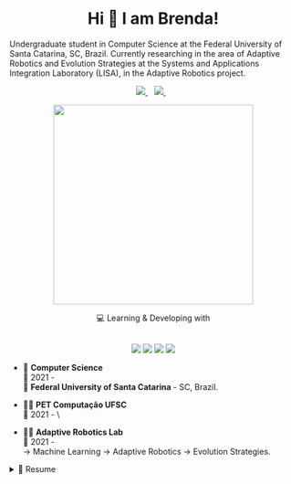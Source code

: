 <h1 align='center'>
  Hi 👋 I am Brenda!
</h1>

<p align='center'>
  
Undergraduate student in Computer Science at the Federal University of Santa Catarina, SC, Brazil. Currently researching in the area of Adaptive Robotics and Evolution Strategies at the Systems and Applications Integration Laboratory (LISA), in the Adaptive Robotics project.
  
</p>

<p align='center'>
  
  <a href="https://www.linkedin.com/in/brenda-silva-machado-93bbab244/">
    <img src="https://img.shields.io/badge/linkedin-%230077B5.svg?&style=for-the-badge&logo=linkedin&logoColor=white" />
  </a>&nbsp;&nbsp;
  <a href="http://lattes.cnpq.br/3946140861830751">
    <img src="https://img.shields.io/badge/Lattes-blue/style=for-the-badge" />
  </a>&nbsp;&nbsp;
  
  
</p>

<p align='center'>
  <a href="#"><img src="https://github-readme-stats.vercel.app/api?username=Brenda-Machado&show_icons=true&count_private=true&theme=transparent" width="350"></a>
  
</p>

<p align='center'>
  <p align='center'>
  💻 Learning & Developing with <br/><br/>
  <p align='center'>
  <img src= "https://img.shields.io/badge/C%2B%2B-00599C?style=for-the-badge&logo=c%2B%2B&logoColor=white" />
  <img src= "https://img.shields.io/badge/Python-FFD43B?style=for-the-badge&logo=python&logoColor=blue" />
  <img src= "https://img.shields.io/badge/JavaScript-323330?style=for-the-badge&logo=javascript&logoColor=F7DF1E" />
  <img src= "https://img.shields.io/badge/C-00599C?style=for-the-badge&logo=c&logoColor=white" />
  </p>
  
</p>

<p align='center'>

- 📖 **Computer Science**\
📆 2021 - \
📍 **Federal University of Santa Catarina** - SC, Brazil.
  
- 👨‍💻 **PET Computação UFSC**\
📆 2021 - \

- 👨‍💻 **Adaptive Robotics Lab**\
📆 2021 - \
  -> Machine Learning
  -> Adaptive Robotics
  -> Evolution Strategies.

</p>

<details>
  <summary>📃 Resume</summary>
  
- Publication at the internationally renowned event in the area of Evolutionary Computing, the Congress of Genetic and Evolutionary Computation (GECCO). The publication consists of an article accepted at the GECCO'23 Student Workshop, which took place in Lisbon, Portugal;

- Scholarship holder at PET Computação UFSC since 2021, where I worked mainly in the area of supporting social media and preparing promotional materials, in addition to participating and supporting academic events, such as the Simpósio em Sistemas Computacionais de Alto Desempenho (Symposium on High Performance Computing Systems, WSCAD') 2022, Florianópolis, and the Workshop on Quantum Computing 2023, Florianópolis. In addition, I worked on organizing events, such as the Semana Acadêmica de Computação e Sistemas da Informação (Academic Week of Computing and Information Systems, SECCOM) 2022 and 2023;

- In 2022, I won a scholarship to participate in an international conference in the area of Computer Science of my choice, which was GECCO'22, Boston, USA;

- Interested in several areas of knowledge, mainly in integrating technology and society. Within computing, my topics of interest include Evolutionary Computation, Machine Learning, Artificial Intelligence, Algorithm Development, Operating Systems, Game Development, Biotechnology, Design, Systems Development, etc.

</p>

  


